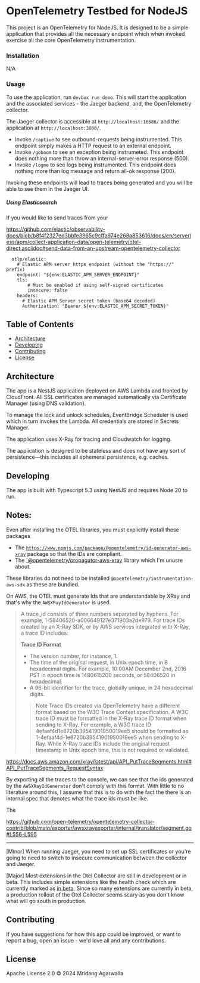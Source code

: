 # OpenTelemetry Testbed for NodeJS

This project is an OpenTelemetry for NodeJS. It is designed to be a simple
application that provides all the necessary endpoint which when invoked
exercise all the core OpenTelemetry instrumentation.

### Installation

N/A

### Usage

To use the application, run `devbox run demo`. This will start the
application and the associated services - the Jaeger backend, and, the OpenTelemetry
collector.

The Jaeger collector is accessible at `http://localhost:16686/` and the
application at `http://localhost:3000/`.

- Invoke `/captive` to see outbound-requests being instrumented. This endpoint
  simply makes a HTTP request to an external endpoint.
- Invoke `/goboom` to see an exception being instrumeted. This endpoint does
  nothing more than throw an internal-server-error response (500).
- Invoke `/logme` to see logs being instrumented. This endpoint does nothing
  more than log message and return all-ok response (200).

Invoking these endpoints will lead to traces being generated and you will be
able to see them in the Jaeger UI.

##### Using Elasticsearch

If you would like to send traces from your

https://github.com/elastic/observability-docs/blob/b8f4f2327ed3bbfe3965c9cffa974e268a853616/docs/en/serverless/apm/collect-application-data/open-telemetry/otel-direct.asciidoc#send-data-from-an-upstream-opentelemetry-collector

```
  otlp/elastic:
    # Elastic APM server https endpoint (without the "https://" prefix)
    endpoint: "${env:ELASTIC_APM_SERVER_ENDPOINT}"
    tls:
        # Must be enabled if using self-signed certificates
		insecure: false
    headers:
      # Elastic APM Server secret token (base64 decoded)
      Authorization: "Bearer ${env:ELASTIC_APM_SECRET_TOKEN}"
```

## Table of Contents

- [Architecture](#architecture)
- [Developing](#developing)
- [Contributing](#contributing)
- [License](#license)

## Architecture

The app is a NestJS application deployed on AWS Lambda and fronted by
CloudFront. All SSL certificates are managed automatically via Certificate
Manager (using DNS validation).

To manage the lock and unlock schedules, EventBridge Scheduler is used
which in turn invokes the Lambda. All credentials are stored in
Secrets Manager.

The application uses X-Ray for tracing and Cloudwatch for logging.

The application is designed to be stateless and does not have any sort
of persistence—this includes all ephemeral persistence, e.g. caches.

## Developing

The app is built with Typescript 5.3 using NestJS and requires
Node 20 to run.

## Notes:

Even after installing the OTEL libraries, you must explicitly install
these packages

- The [`https://www.npmjs.com/package/@opentelemetry/id-generator-aws-xray`](https://www.npmjs.com/package/@opentelemetry/id-generator-aws-xray)
  package so that the IDs are compliant.
- The [`@opentelemetry/propagator-aws-xray](https://www.npmjs.com/package/@opentelemetry/propagator-aws-xray)
  library which I'm unusre about.

These libraries do not need to be installed `@opentelemetry/instrumentation-aws-sdk`
as these are bundled.

On AWS, the OTEL must generate Ids that are understandable by XRay
and that's why the `AWSXRayIdGenerator` is used.

> A trace_id consists of three numbers separated by hyphens.
> For example, 1-58406520-a006649127e371903a2de979. For trace IDs
> created by an X-Ray SDK, or by AWS services integrated with X-Ray,
> a trace ID includes:
>
> **Trace ID Format**
>
> - The version number, for instance, 1.
> - The time of the original request, in Unix epoch time, in 8 hexadecimal digits. For example, 10:00AM December 2nd, 2016 PST in epoch time is 1480615200 seconds, or 58406520 in hexadecimal.
> - A 96-bit identifier for the trace, globally unique, in 24 hexadecimal digits.
>
> > Note
> > Trace IDs created via OpenTelemetry have a different format based on the W3C Trace Context specification. A W3C trace ID must be formatted in the X-Ray trace ID format when sending to X-Ray. For example, a W3C trace ID 4efaaf4d1e8720b39541901950019ee5 should be formatted as 1-4efaaf4d-1e8720b39541901950019ee5 when sending to X-Ray. While X-Ray trace IDs include the original request timestamp in Unix epoch time, this is not required or validated.

https://docs.aws.amazon.com/xray/latest/api/API_PutTraceSegments.html#API_PutTraceSegments_RequestSyntax

By exporting all the traces to the console, we can see that the ids
generated by the `AWSXRayIdGenerator` don't comply with this format.
With little to no literature around this, I assume that this is to
do with the fact the there is an internal spec that denotes what
the trace ids must be like.

The

https://github.com/open-telemetry/opentelemetry-collector-contrib/blob/main/exporter/awsxrayexporter/internal/translator/segment.go#L556-L595

---

[Minor] When running Jaeger, you need to set up SSL certificates or
you're going to need to switch to insecure communication between the
collector and Jaeger.

[Major] Most extensions in the Otel Collector are still in development
or in beta. This includes simple extensions like the health check
which are currently marked as [in beta](https://github.com/open-telemetry/opentelemetry-collector-contrib/blob/main/extension/healthcheckextension/README.md).
Since so many extensions are currently in beta, a production rollout
of the Otel Collector seems scary as you don't know what will go
south in production.

## Contributing

If you have suggestions for how this app could be improved, or
want to report a bug, open an issue - we'd love all and any
contributions.

## License

Apache License 2.0 © 2024 Mridang Agarwalla
